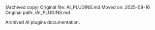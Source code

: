 (Archived copy) Original file: AI_PLUGINS.md
Moved on: 2025-09-16
Original path: /AI_PLUGINS.md

Archived AI plugins documentation.
